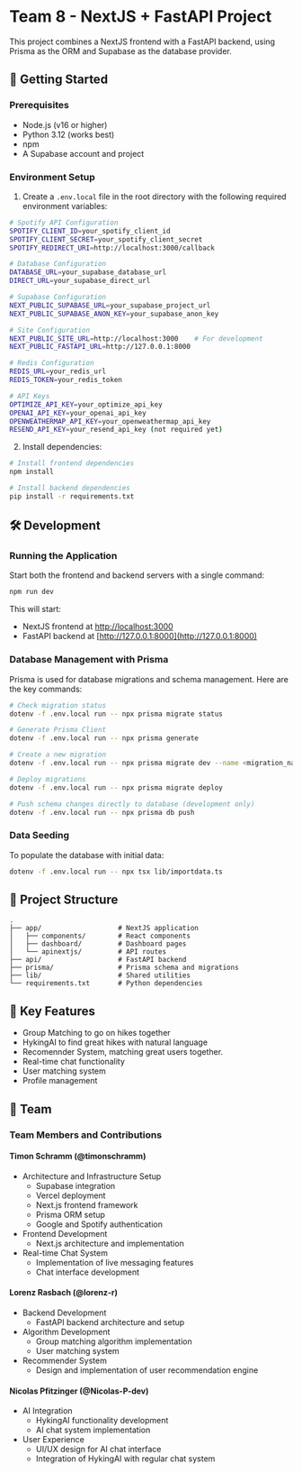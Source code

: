 # Team 8 - NextJS + FastAPI Project

This project combines a NextJS frontend with a FastAPI backend, using Prisma as the ORM and Supabase as the database provider.

## 🚀 Getting Started

### Prerequisites

- Node.js (v16 or higher)
- Python 3.12 (works best)
- npm 
- A Supabase account and project

### Environment Setup

1. Create a `.env.local` file in the root directory with the following required environment variables:

```bash
# Spotify API Configuration
SPOTIFY_CLIENT_ID=your_spotify_client_id
SPOTIFY_CLIENT_SECRET=your_spotify_client_secret
SPOTIFY_REDIRECT_URI=http://localhost:3000/callback

# Database Configuration
DATABASE_URL=your_supabase_database_url
DIRECT_URL=your_supabase_direct_url

# Supabase Configuration
NEXT_PUBLIC_SUPABASE_URL=your_supabase_project_url
NEXT_PUBLIC_SUPABASE_ANON_KEY=your_supabase_anon_key

# Site Configuration
NEXT_PUBLIC_SITE_URL=http://localhost:3000    # For development
NEXT_PUBLIC_FASTAPI_URL=http://127.0.0.1:8000

# Redis Configuration
REDIS_URL=your_redis_url
REDIS_TOKEN=your_redis_token

# API Keys
OPTIMIZE_API_KEY=your_optimize_api_key
OPENAI_API_KEY=your_openai_api_key
OPENWEATHERMAP_API_KEY=your_openweathermap_api_key
RESEND_API_KEY=your_resend_api_key (not required yet)
```

2. Install dependencies:
```bash
# Install frontend dependencies
npm install

# Install backend dependencies
pip install -r requirements.txt
```

## 🛠️ Development

### Running the Application

Start both the frontend and backend servers with a single command:

```bash
npm run dev
```

This will start:
- NextJS frontend at [http://localhost:3000](http://localhost:3000)
- FastAPI backend at [http://127.0.0.1:8000](http://127.0.0.1:8000)

### Database Management with Prisma

Prisma is used for database migrations and schema management. Here are the key commands:

```bash
# Check migration status
dotenv -f .env.local run -- npx prisma migrate status

# Generate Prisma Client
dotenv -f .env.local run -- npx prisma generate

# Create a new migration
dotenv -f .env.local run -- npx prisma migrate dev --name <migration_name>

# Deploy migrations
dotenv -f .env.local run -- npx prisma migrate deploy

# Push schema changes directly to database (development only)
dotenv -f .env.local run -- npx prisma db push
```

### Data Seeding

To populate the database with initial data:

```bash
dotenv -f .env.local run -- npx tsx lib/importdata.ts
```

## 📁 Project Structure

```
.
├── app/                   # NextJS application
│   ├── components/        # React components
│   ├── dashboard/         # Dashboard pages
│   └── apinextjs/         # API routes
├── api/                   # FastAPI backend
├── prisma/                # Prisma schema and migrations
├── lib/                   # Shared utilities
└── requirements.txt       # Python dependencies
```

## 🔑 Key Features
- Group Matching to go on hikes together
- HykingAI to find great hikes with natural language
- Recomennder System, matching great users together.
- Real-time chat functionality
- User matching system
- Profile management


## 👥 Team

### Team Members and Contributions

#### Timon Schramm (@timonschramm)
- Architecture and Infrastructure Setup
  - Supabase integration
  - Vercel deployment
  - Next.js frontend framework
  - Prisma ORM setup
  - Google and Spotify authentication
- Frontend Development
  - Next.js architecture and implementation
- Real-time Chat System
  - Implementation of live messaging features
  - Chat interface development

#### Lorenz Rasbach (@lorenz-r)
- Backend Development
  - FastAPI backend architecture and setup
- Algorithm Development
  - Group matching algorithm implementation
  - User matching system
- Recommender System
  - Design and implementation of user recommendation engine

#### Nicolas Pfitzinger (@Nicolas-P-dev)
- AI Integration
  - HykingAI functionality development
  - AI chat system implementation
- User Experience
  - UI/UX design for AI chat interface
  - Integration of HykingAI with regular chat system


